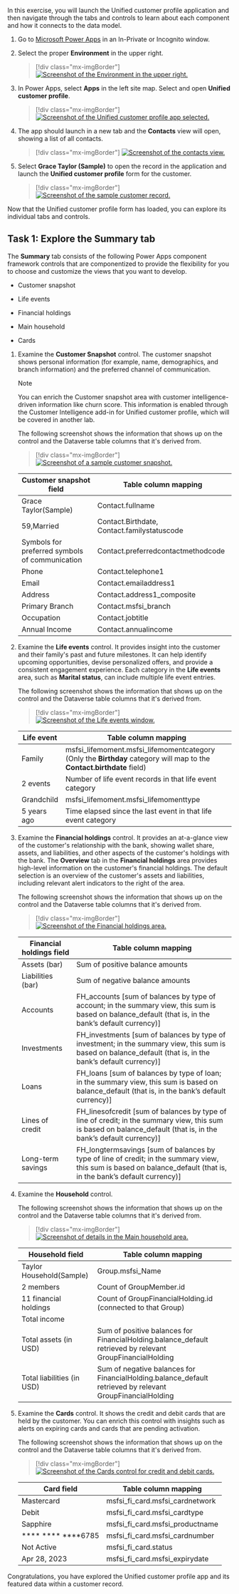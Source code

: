 In this exercise, you will launch the Unified customer profile application and then navigate through the tabs and controls to learn about each component and how it connects to the data model.

1.  Go to [Microsoft Power Apps](http://make.powerapps.com/?azure-portal=true) in an In-Private or Incognito window.

1.  Select the proper **Environment** in the upper right.

	> [!div class="mx-imgBorder"]
	> [![Screenshot of the Environment in the upper right.](../media/environment.png)](../media/environment.png#lightbox)

1.  In Power Apps, select **Apps** in the left site map. Select and open **Unified customer profile**.

	> [!div class="mx-imgBorder"]
	> [![Screenshot of the Unified customer profile app selected.](../media/unified-customer-profile-app.png)](../media/unified-customer-profile-app.png#lightbox)

1.  The app should launch in a new tab and the **Contacts** view will open, showing a list of all contacts.

	> [!div class="mx-imgBorder"]
	> [![Screenshot of the contacts view.](../media/contacts-view.png)](../media/contacts-view.png#lightbox)

1.  Select **Grace Taylor (Sample)** to open the record in the application and launch the **Unified customer profile** form for the customer.

	> [!div class="mx-imgBorder"]
	> [![Screenshot of the sample customer record.](../media/customer-record.png)](../media/customer-record.png#lightbox)

Now that the Unified customer profile form has loaded, you can explore its individual tabs and controls.

## Task 1: Explore the Summary tab

The **Summary** tab consists of the following Power Apps component framework controls that are componentized to provide the flexibility for you to choose and customize the views that you want to develop.

-   Customer snapshot
	
-   Life events
		
-   Financial holdings
	
-   Main household
		
-   Cards

1.  Examine the **Customer Snapshot** control. The customer snapshot shows personal information (for example, name, demographics, and branch information) and the preferred channel of communication. 

	> [!NOTE]
	> You can enrich the Customer snapshot area with customer intelligence-driven information like churn score. This information is enabled through the Customer Intelligence add-in for Unified customer profile, which will be covered in another lab. 
	
	The following screenshot shows the information that shows up on the control and the Dataverse table columns that it's derived from.

	> [!div class="mx-imgBorder"]
	> [![Screenshot of a sample customer snapshot.](../media/customer-snapshot.png)](../media/customer-snapshot.png#lightbox)

	| Customer snapshot field                                 | Table column mapping                                             |
	|---------------------------------------------------------|------------------------------------------------------------------|
	|     Grace Taylor(Sample)                              |     Contact.fullname                                             |
	|     59,Married                                          |     Contact.Birthdate,   Contact.familystatuscode                |
	|     Symbols for preferred symbols of communication    |     Contact.preferredcontactmethodcode                           |
	|     Phone                                               |     Contact.telephone1                                           |
	|     Email                                               |     Contact.emailaddress1                                        |
	|     Address                                             |     Contact.address1_composite                                   |
	|     Primary Branch                                    |     Contact.msfsi_branch                                         |
	|     Occupation                                          |     Contact.jobtitle                                             |
	|     Annual Income                                     |     Contact.annualincome                                         |

1.  Examine the **Life events** control. It provides insight into the customer and their family's past and future milestones. It can help identify upcoming opportunities, devise personalized offers, and provide a consistent engagement experience. Each category in the **Life events** area, such as **Marital status**, can include multiple life event entries.

	The following screenshot shows the information that shows up on the control and the Dataverse table columns that it's derived from.

	> [!div class="mx-imgBorder"]
	> [![Screenshot of the Life events window.](../media/life-events.png)](../media/life-events.png#lightbox)

	| Life event           | Table column mapping                                                                                                                         |
	|----------------------|----------------------------------------------------------------------------------------------------------------------------------------------|
	|     Family           |     msfsi_lifemoment.msfsi_lifemomentcategory (Only the **Birthday** category will map to the **Contact.birthdate** field)                |
	|     2   events       |     Number of life event records in that life event category                                                                            |
	|     Grandchild       |     msfsi_lifemoment.msfsi_lifemomenttype                                                                                                    |
	|     5   years ago    |     Time elapsed since the last event in that life event category                                                                           |

1.  Examine the **Financial holdings** control. It provides an at-a-glance view of the customer's relationship with the bank, showing wallet share, assets, and liabilities, and other aspects of the customer's holdings with the bank. The **Overview** tab in the **Financial holdings** area provides high-level information on the customer's financial holdings. The default selection is an overview of the customer's assets and liabilities, including relevant alert indicators to the right of the area.

    The following screenshot shows the information that shows up on the control and the Dataverse table columns that it's derived from.

	> [!div class="mx-imgBorder"]
	> [![Screenshot of the Financial holdings area.](../media/financial-holdings.png)](../media/financial-holdings.png#lightbox)

	| Financial holdings field   | Table column mapping                                                                                                                                                      |
	|----------------------------|---------------------------------------------------------------------------------------------------------------------------------------------------------------------------|
	|     Assets   (bar)         |     Sum of   positive balance amounts                                                                                                                                     |
	|     Liabilities   (bar)    |     Sum of   negative balance amounts                                                                                                                                     |
	|     Accounts               |     FH_accounts    [sum of balances by type of account; in the summary view, this sum is based on balance_default (that is, in the bank’s default currency)]                     |
	|     Investments            |     FH_investments     [sum of balances by type of investment; in the summary view, this sum is based on balance_default (that is, in the bank’s default currency)]            |
	|     Loans                  |     FH_loans     [sum of balances by type of loan; in the summary view, this sum is based on balance_default (that is, in the bank’s default currency)]                        |
	|     Lines   of credit      |     FH_linesofcredit     [sum of balances by type of line of credit; in the summary view, this sum is based on balance_default (that is, in the bank’s default currency)]      |
	|     Long-term   savings    |     FH_longtermsavings     [sum of balances by type of line of credit; in the summary view, this sum is based on balance_default (that is, in the bank’s default currency)]    |

1.  Examine the **Household** control.

    The following screenshot shows the information that shows up on the control and the Dataverse table columns that it's derived from.

	> [!div class="mx-imgBorder"]
	> [![Screenshot of details in the Main household area.](../media/household.png)](../media/household.png#lightbox)

	| Household field                     | Table column mapping                                                                                                   |
	|-------------------------------------|------------------------------------------------------------------------------------------------------------------------|
	|     Taylor   Household(Sample)      |     Group.msfsi_Name                                                                                                   |
	|     2   members                     |     Count of   GroupMember.id                                                                                          |
	|     11   financial holdings         |     Count of   GroupFinancialHolding.id (connected to that Group)                                                      |
	|     Total income                    |                                                                                                                        |
	|     Total   assets (in USD)         |     Sum of   positive balances for FinancialHolding.balance_default retrieved by relevant   GroupFinancialHolding    |
	|     Total   liabilities (in USD)    |     Sum of   negative balances for FinancialHolding.balance_default retrieved by relevant   GroupFinancialHolding    |
                                 

1.  Examine the **Cards** control. It shows the credit and debit cards that are held by the customer. You can enrich this control with insights such as alerts on expiring cards and cards that are pending activation.

    The following screenshot shows the information that shows up on the control and the Dataverse table columns that it's derived from.

	> [!div class="mx-imgBorder"]
	> [![Screenshot of the Cards control for credit and debit cards.](../media/cards.png)](../media/cards.png#lightbox)
	
	| Card field                  | Table column mapping                               |
	|-----------------------------|----------------------------------------------------|
	|     Mastercard              |     msfsi_fi_card.msfsi_cardnetwork                |
	|     Debit                   |     msfsi_fi_card.msfsi_cardtype                   |
	|     Sapphire                |     msfsi_fi_card.msfsi_productname                |
	|     ****   **** ****6785    |     msfsi_fi_card.msfsi_cardnumber                 |
	|     Not   Active            |     msfsi_fi_card.status                           |
	|     Apr   28, 2023          |     msfsi_fi_card.msfsi_expirydate                 |

Congratulations, you have explored the Unified customer profile app and its featured data within a customer record.

